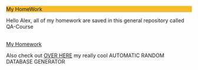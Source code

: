 <div style="display:block; background-color:#f7bb2d; argin:auto;">
  My HomeWork
</div>
<p>Hello Alex, all of my homework are saved in this general repository called QA-Course</p>
<br><a href="https://github.com/VladFeldfix/QA-Course.git">My Homework</a><br>
<p>Also check out <a href="https://github.com/VladFeldfix/DB-random-data-generator.git">OVER HERE</a> my really cool AUTOMATIC RANDOM DATABASE GENERATOR</p>

